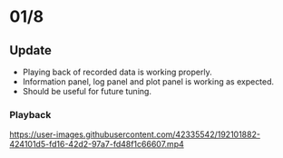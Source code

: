 # 01/8

## Update
- Playing back of recorded data is working properly.
- Information panel, log panel and plot panel is working as expected.
- Should be useful for future tuning.

### Playback
https://user-images.githubusercontent.com/42335542/192101882-424101d5-fd16-42d2-97a7-fd48f1c66607.mp4